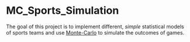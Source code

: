 # MC_Sports_Simulation

The goal of this project is to implement different, _simple_ statistical models of sports teams and use [Monte-Carlo](https://en.wikipedia.org/wiki/Monte_Carlo_method)
to simulate the outcomes of games.
